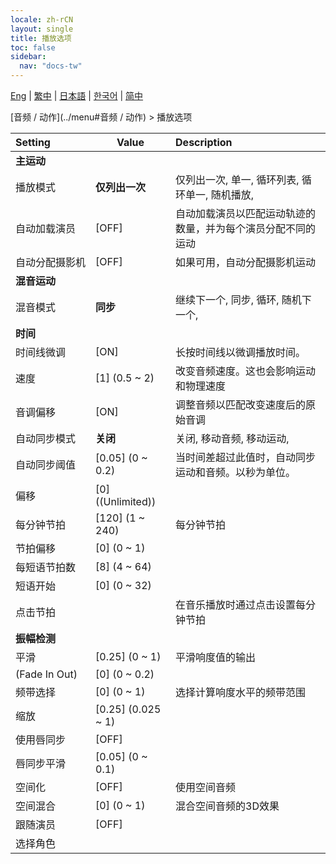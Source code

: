 ```yaml
---
locale: zh-rCN
layout: single
title: 播放选项
toc: false
sidebar:
  nav: "docs-tw"
---
```

[Eng](/dancexr/menu/2025.4/motion/motion_loader) | [繁中](/tw/dancexr/menu/2025.4/motion/motion_loader) | [日本語](/jp/dancexr/menu/2025.4/motion/motion_loader) | [한국어](/kr/dancexr/menu/2025.4/motion/motion_loader) | [简中](/zh/dancexr/menu/2025.4/motion/motion_loader)

[音频 / 动作](../menu#音频 / 动作) > 播放选项



| Setting | Value | Description |
| :--- | --- | :--- |
|<nobr><b>主运动</b></nobr>|| 
|<nobr>播放模式</nobr>| **仅列出一次** | 仅列出一次, 单一, 循环列表, 循环单一, 随机播放,  |
|<nobr>自动加载演员</nobr>| [OFF] | 自动加载演员以匹配运动轨迹的数量，并为每个演员分配不同的运动
|<nobr>自动分配摄影机</nobr>| [OFF] | 如果可用，自动分配摄影机运动
|<nobr><b>混音运动</b></nobr>|| 
|<nobr>混音模式</nobr>| **同步** | 继续下一个, 同步, 循环, 随机下一个,  |
|<nobr><b>时间</b></nobr>|| 
|<nobr>时间线微调</nobr>| [ON] | 长按时间线以微调播放时间。
|<nobr>速度</nobr>| [1] (0.5 ~ 2) | 改变音频速度。这也会影响运动和物理速度
|<nobr>音调偏移</nobr>| [ON] | 调整音频以匹配改变速度后的原始音调
|<nobr>自动同步模式</nobr>| **关闭** | 关闭, 移动音频, 移动运动,  |
|<nobr>自动同步阈值</nobr>| [0.05] (0 ~ 0.2) | 当时间差超过此值时，自动同步运动和音频。以秒为单位。
|<nobr>偏移</nobr>| [0] ((Unlimited)) | 
|<nobr>每分钟节拍</nobr>| [120] (1 ~ 240) | 每分钟节拍
|<nobr>节拍偏移</nobr>| [0] (0 ~ 1) | 
|<nobr>每短语节拍数</nobr>| [8] (4 ~ 64) | 
|<nobr>短语开始</nobr>| [0] (0 ~ 32) | 
|<nobr>点击节拍</nobr>|| 在音乐播放时通过点击设置每分钟节拍
|<nobr><b>振幅检测</b></nobr>|| 
|<nobr>平滑</nobr>| [0.25] (0 ~ 1) | 平滑响度值的输出
|<nobr>(Fade In Out)</nobr>| [0] (0 ~ 0.2) | 
|<nobr>频带选择</nobr>| [0] (0 ~ 1) | 选择计算响度水平的频带范围
|<nobr>缩放</nobr>| [0.25] (0.025 ~ 1) | 
|<nobr>使用唇同步</nobr>| [OFF] | 
|<nobr>唇同步平滑</nobr>| [0.05] (0 ~ 0.1) | 
|<nobr>空间化</nobr>| [OFF] | 使用空间音频
|<nobr>空间混合</nobr>| [0] (0 ~ 1) | 混合空间音频的3D效果
|<nobr>跟随演员</nobr>| [OFF] | 
|<nobr>选择角色</nobr>|  |  |
